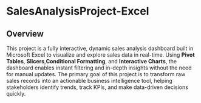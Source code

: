# SalesAnalysisProject-Excel

## Overview
This project is a fully interactive, dynamic sales analysis dashboard built in Microsoft Excel to visualize and explore sales data in real-time. Using **Pivot Tables**, **Slicers**,**Conditional Formatting**, and **Interactive Charts**, the dashboard enables instant filtering and in-depth insights without the need for manual updates. The primary goal of this project is to transform raw sales records into an actionable business intelligence tool, helping stakeholders identify trends, track KPIs, and make data-driven decisions quickly.

